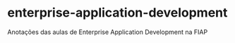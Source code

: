 # enterprise-application-development
Anotações das aulas de Enterprise Application Development na FIAP
